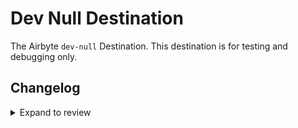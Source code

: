 # Dev Null Destination

The Airbyte `dev-null` Destination. This destination is for testing and debugging only.

## Changelog
<details>
  <summary>Expand to review</summary>
| Version | Date       | Pull Request                                             | Subject           |
| :------ | :--------- | :------------------------------------------------------- | :---------------- |
| 0.3.3   | 2023-05-08 | [38118](https://github.com/airbytehq/airbyte/pull/38118) | Support dedup     |
| 0.3.2   | 2023-05-08 | [25776](https://github.com/airbytehq/airbyte/pull/25776) | Support Refreshes |
| 0.3.0   | 2023-05-08 | [25776](https://github.com/airbytehq/airbyte/pull/25776) | Change Schema     |
| 0.2.7   | 2022-08-08 | [13932](https://github.com/airbytehq/airbyte/pull/13932) | Bump version      |
</details>